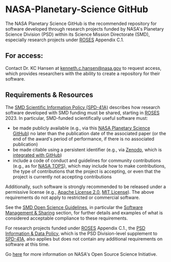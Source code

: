 # NASA-Planetary-Science GitHub 

The NASA Planetary Science GitHub is the recommended repository for software developed through research projects funded by NASA's Planetary Science Division (PSD) within its Science Mission Directorate (SMD), especially research projects under [ROSES](https://science.nasa.gov/researchers/sara/grant-solicitations) Appendix C.1.

## For access:
Contact Dr. KC Hansen at kenneth.c.hansen@nasa.gov to request access, which provides researchers with the ability to create a repository for their software.

## Requirements & Resources

The [SMD Scientific Information Policy (SPD-41A)](https://smd-cms.nasa.gov/wp-content/uploads/2023/08/smd-information-policy-spd-41a.pdf) describes how research software developed with SMD funding must be shared, starting in [ROSES](https://science.nasa.gov/researchers/sara/grant-solicitations)  2023. In particular, SMD-funded scientifically useful software must: 

- be made publicly available (e.g., via this [NASA Planetary Science GitHub](https://github.com/NASA-Planetary-Science)) no later than the publication date of the associated paper (or the end of the award's period of performance, if there is no associated publication)
- be made citable using a persistent identifier (e.g., via [Zenodo](https://zenodo.org/), which is [integrated with GitHub](https://docs.github.com/en/repositories/archiving-a-github-repository/referencing-and-citing-content))
- include a code of conduct and guidelines for community contributions (e.g., as for [NASA TOPS](https://github.com/nasa/Transform-to-Open-Science/blob/main/CONTRIBUTING.md)), which may include how to make contributions, the type of contributions that the project is accepting, or even that the project is currently not accepting contributions

Additionally, such software is strongly recommended to be released under a permissive license (e.g., [Apache License 2.0](https://opensource.org/license/apache-2-0/), [MIT License](https://opensource.org/license/mit/)). The above requirements do not apply to restricted or commercial software.

See the [SMD Open Science Guidelines](https://github.com/nasa/smd-open-science-guidelines/tree/main), in particular the [Software Management & Sharing](https://github.com/nasa/smd-open-science-guidelines/blob/main/OSS_Guidance/Software_Management_Sharing.md) section, for further details and examples of what is considered acceptable compliance to these requirements.

For research projects funded under [ROSES](https://science.nasa.gov/researchers/sara/grant-solicitations) Appendix C.1., the [PSD Information & Data Policy](https://smd-cms.nasa.gov/wp-content/uploads/2023/05/PSDInformationDataManagementPolicy.pdf), which is the PSD Division-level supplement to [SPD-41A](https://smd-cms.nasa.gov/wp-content/uploads/2023/08/smd-information-policy-spd-41a.pdf), also applies but does not contain any additional requirements on software at this time. 

Go [here](https://science.nasa.gov/open-science-overview) for more information on NASA's Open Source Science Initiative.
